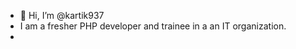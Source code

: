 - 👋 Hi, I’m @kartik937
- I am a fresher PHP developer and trainee in a an IT organization.
- 

<!---
kartik937/kartik937 is a ✨ special ✨ repository because its `README.md` (this file) appears on your GitHub profile.
You can click the Preview link to take a look at your changes.
--->
